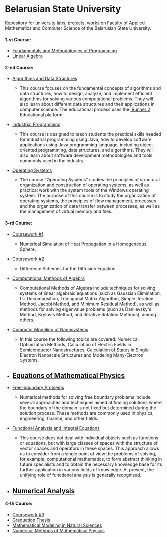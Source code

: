 # Belarusian State University
Repository for university labs, projects, works on Faculty of Applied Mathematics and Computer Science of the Belarusian State University.</br>

#### 1-st Course:
- [Fundamentals and Methodologies of Programming](https://github.com/makszeus/bsu/tree/main/fundamentals-and-methodologies-of-programming)
- [Linear Algebra](https://github.com/makszeus/bsu/tree/main/linear-algerba)

#### 2-nd Course:
- [Algorithms and Data Structures](https://github.com/makszeus/bsu/tree/main/algorithms-and-data-structures)
  - This course focuses on the fundamental concepts of algorithms and data structures, how to design, analyze, and implement efficient algorithms for solving various computational problems. They will also learn about different data structures and their applications in computer science. The educational process uses the [iRunner 2](https://acm.bsu.by) Educational platform

- [Industrial Programming](https://github.com/makszeus/bsu/tree/main/industrial-programming)
  -  This course is designed to teach students the practical skills needed for industrial programming using Java, how to develop software applications using Java programming language, including object-oriented programming, data structures, and algorithms. They will also learn about software development methodologies and tools commonly used in the industry.

- [Operating Systems](https://github.com/makszeus/bsu/tree/main/operating-systems)</br>
  - The course "Operating Systems" studies the principles of structural organization and construction of operating systems, as well as practical work with the system tools of the Windows operating system. The purpose of this course is to study the organization of operating systems, the principles of flow management, processes and the organization of data transfer between processes, as well as the management of virtual memory and files.

 
#### 3-rd Course:
- [Coursework #1](https://github.com/makszeus/bsu/tree/main/course-work-5-sem)
  - Numerical Simulation of Heat Propagation in a Homogeneous Sphere.

- [Coursework #2](https://github.com/makszeus/bsu/tree/main/course-work-6-sem)
  - Difference Schemes for the Diffusion Equation.

- [Computational Methods of Algebra](https://github.com/makszeus/bsu/tree/main/computational-methods-of-algebra)
  - Computational Methods of Algebra include techniques for solving systems of linear algebraic equations (such as Gaussian Elimination, LU Decomposition, Tridiagonal Matrix Algorithm, Simple Iteration Method, Jacobi Method, and Minimum Residual Method), as well as methods for solving eigenvalue problems (such as Danilevsky's Method, Krylov's Method, and Iterative Rotation Methods), among others.

- [Computer Modeling of Nanosystems](https://github.com/makszeus/bsu/tree/main/computer-modeling-of-nanosystems)
  - In this course the following topics are covered: Numerical Optimization Methods, Calculation of Electric Fields in Semiconductor Nanostructures, Calculation of States in Single-Electron Nanoscale Structures and  Modeling Many-Electron Systems.

- [Equations of Mathematical Physics](https://github.com/makszeus/bsu/tree/main/equations-of-mathematical-physics)
  - 

- [Free-boundary Problems](https://github.com/makszeus/bsu/tree/main/free-boundary-problems)
  - Numerical methods for solving free boundary problems include several approaches and techniques aimed at finding solutions where the boundary of the domain is not fixed but determined during the solution process. These methods are commonly used in physics, engineering, finance, and other fields.

- [Functional Analysis and Integral Equations](https://github.com/makszeus/bsu/tree/main/functional-analysis-and-integral-equations)
  - This course does not deal with individual objects such as functions or equations, but with large classes of spaces with the structure of vector spaces and operators in these spaces. This approach allows us to consider from a single point of view the problems of solving, for example, computational mathematics, to form abstract thinking in future specialists and to obtain the necessary knowledge base for its further application in various fields of knowledge. At present, the unifying role of functional analysis is generally recognised. 

- [Numerical Analysis](https://github.com/makszeus/bsu/tree/main/numerical-analysis)
  - 


#### 4-th Course:
- [Coursework #3](https://github.com/makszeus/bsu/tree/main/course-work-7-sem)
- [Graduation Thesis](https://github.com/makszeus/bsu/tree/main/graduation-thesis)
- [Mathematical Modeling in Natural Sciences](https://github.com/makszeus/bsu/tree/main/mathematical-modeling-in-natural-sciences)
- [Numerical Methods of Mathematical Physics](https://github.com/makszeus/bsu/tree/main/numerical-methods-of-mathematical-physics)